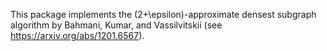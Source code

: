 This package implements the (2+\epsilon)-approximate densest subgraph algorithm
by Bahmani, Kumar, and Vassilvitskii (see https://arxiv.org/abs/1201.6567).


